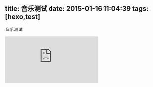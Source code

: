 title: 音乐测试
date: 2015-01-16 11:04:39
tags: [hexo,test]
---
音乐测试
<iframe frameborder="no" border="0" marginwidth="0" marginheight="0" src="http://music.163.com/outchain/player?type=2&id=3406321&auto=0&height=66"></iframe>
